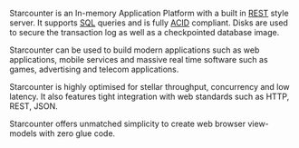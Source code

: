Starcounter is an In-memory Application Platform with a built in <a href="http://en.wikipedia.org/wiki/Representational_state_transfer">REST</a> style server. It supports <a href="http://en.wikipedia.org/wiki/Sql">SQL</a> queries and is fully <a href="http://en.wikipedia.org/wiki/ACID">ACID</a> compliant. Disks are used to secure the transaction log as well as a checkpointed database image.

Starcounter can be used to build modern applications such as web applications, mobile services and massive real time software such as games, advertising and telecom applications.

Starcounter is highly optimised for stellar throughput, concurrency and low latency. It also features tight integration with web standards such as HTTP, REST, JSON.

Starcounter offers unmatched simplicity to create web browser view-models with zero glue code.